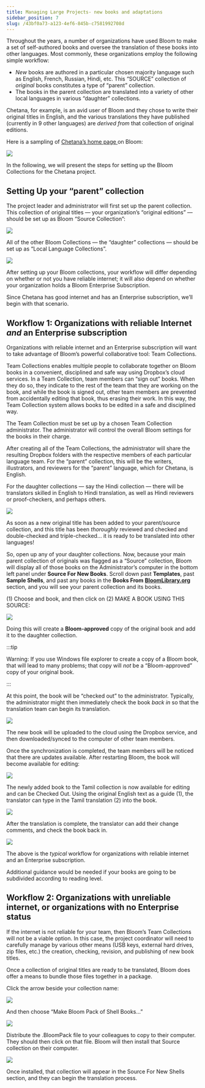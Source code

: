```yaml
---
title: Managing Large Projects- new books and adaptations
sidebar_position: 7
slug: /43bf0a73-a123-4ef6-845b-c7581992708d
---
```




Throughout the years, a number of organizations have used Bloom to make a set of self-authored books and oversee the translation of these books into other languages. Most commonly, these organizations employ the following simple workflow:

- _New_ books are authored in a particular chosen majority language such as English, French, Russian, Hindi, etc. This “SOURCE” collection of _original_ books constitutes a type of “parent” collection.
- The books in the parent collection are translated into a variety of other local languages in various “daughter” collections.

Chetana, for example, is an avid user of Bloom and they chose to write their original titles in English, and the various translations they have published (currently in 9 other languages) are _derived from_ that collection of original editions. 


Here is a sampling of [Chetana’s home page ](https://bloomlibrary.org/chetana)on Bloom:


![](./1271721441.png)


In the following, we will present the steps for setting up the Bloom Collections for the Chetana project.


## Setting Up your “parent” collection


The project leader and administrator will first set up the parent collection. This collection of original titles — your organization’s “original editions” — should be set up as Bloom “Source Collection”:


![](./1469300749.png)


All of the other Bloom Collections — the “daughter” collections — should be set up as “Local Language Collections”.


![](./693532564.png)


After setting up your Bloom collections, your workflow will differ depending on whether or not you have reliable internet; it will also depend on whether your organization holds a Bloom Enterprise Subscription. 


Since Chetana has good internet and has an Enterprise subscription, we’ll begin with that scenario.


## Workflow 1: Organizations with reliable Internet _and_ an Enterprise subscription


Organizations with reliable internet and an Enterprise subscription will want to take advantage of Bloom’s powerful collaborative tool: Team Collections. 


Team Collections enables multiple people to collaborate together on Bloom books in a convenient, disciplined and safe way using Dropbox’s cloud services. In a Team Collection, team members can “sign out” books. When they do so, they indicate to the rest of the team that they are working on the book, and while the book is signed out, other team members are prevented from accidentally editing that book, thus erasing their work. In this way, the Team Collection system allows books to be edited in a safe and disciplined way.


The Team Collection must be set up by a chosen Team Collection administrator. The administrator will control the overall Bloom settings for the books in their charge.


After creating all of the Team Collections, the administrator will share the resulting Dropbox folders with the respective members of each particular language team. For the “parent” collection, this will be the writers, illustrators, and reviewers for the “parent” language, which for Chetana, is English. 


For the daughter collections — say the Hindi collection — there will be translators skilled in English to Hindi translation, as well as Hindi reviewers or proof-checkers, and perhaps others.


![](./29814677.png)


As soon as a new original title has been added to your parent/source collection, and this title has been _thoroughly_ reviewed and checked and double-checked and triple-checked… it is ready to be translated into other languages! 


So, open up any of your daughter collections. Now, because your main parent collection of originals was flagged as a “Source” collection, Bloom will display all of those books on the Administrator’s computer in the bottom left panel under **Source For New Books**. Scroll down past **Templates**, past **Sample Shells**, and past any books in the **Books From** [**BloomLibrary.org**](http://BloomLibrary.org) section, and you will see your parent collection and its books. 


(1) Choose and book, and then click on (2) MAKE A BOOK USING THIS SOURCE:


![](./2012128549.png)


Doing this will create a **Bloom-approved** copy of the original book and add it to the daughter collection. 


:::tip

Warning: If you use Windows file explorer to create a copy of a Bloom book, that will lead to many problems; that copy will _not_ be a “Bloom-approved” copy of your original book.

:::




At this point, the book will be “checked out” to the administrator. Typically, the administrator might then immediately check the book _back in_ so that the translation team can begin its translation.


![](./775949931.png)


The new book will be uploaded to the cloud using the Dropbox service, and then downloaded/synced to the computer of other team members. 


Once the synchronization is completed, the team members will be noticed that there are updates available. After restarting Bloom, the book will become available for editing:


![](./2115815511.png)


The newly added book to the Tamil collection is now available for editing and can be Checked Out. Using the original English text as a guide (1), the translator can type in the Tamil translation (2) into the book.


![](./1872549399.png)


After the translation is complete, the translator can add their change comments, and check the book back in. 


![](./2078882203.png)


The above is the _typical_ workflow for organizations with reliable internet and an Enterprise subscription. 


Additional guidance would be needed if your books are going to be subdivided according to reading level.


## Workflow 2: Organizations with unreliable internet, or organizations with no Enterprise status


If the internet is not reliable for your team, then Bloom’s Team Collections will not be a viable option. In this case, the project coordinator will need to carefully manage by various other means (USB keys, external hard drives, zip files, etc.) the creation, checking, revision, and publishing of new book titles.


Once a collection of original titles are ready to be translated, Bloom does offer a means to bundle those files together in a package. 


Click the arrow beside your collection name:


![](./1662008181.png)


And then choose “Make Bloom Pack of Shell Books…”


![](./1575640529.png)


Distribute the .BloomPack file to your colleagues to copy to their computer. They should then click on that file. Bloom will then install that Source collection on their computer.


![](./877570578.png)


Once installed, that collection will appear in the Source For New Shells section, and they can begin the translation process.

